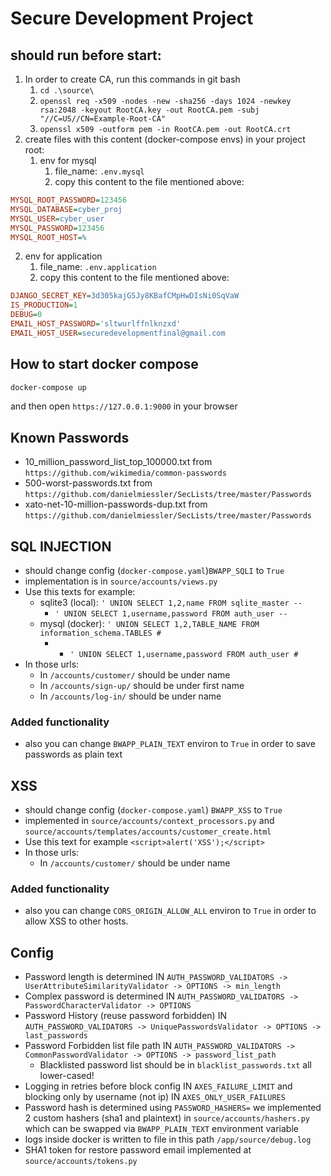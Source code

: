 # Secure Development Project

## should run before start:
1. In order to create CA, run this commands in git bash
   1. `cd .\source\`
   2. `openssl req -x509 -nodes -new -sha256 -days 1024 -newkey rsa:2048 -keyout RootCA.key -out RootCA.pem -subj "//C=US//CN=Example-Root-CA"`
   3. `openssl x509 -outform pem -in RootCA.pem -out RootCA.crt`
2. create files with this content (docker-compose envs) in your project root:
   1. env for mysql
      1. file_name: `.env.mysql`
      2. copy this content to the file mentioned above:
```ini
MYSQL_ROOT_PASSWORD=123456
MYSQL_DATABASE=cyber_proj
MYSQL_USER=cyber_user
MYSQL_PASSWORD=123456
MYSQL_ROOT_HOST=%
```
   2. env for application
        1. file_name: `.env.application`
        2. copy this content to the file mentioned above:
```ini
DJANGO_SECRET_KEY=3d305kajG5Jy8KBafCMpHwDIsNi0SqVaW
IS_PRODUCTION=1
DEBUG=0
EMAIL_HOST_PASSWORD='sltwurlffnlknzxd'
EMAIL_HOST_USER=securedevelopmentfinal@gmail.com
```

## How to start docker compose
```bash
docker-compose up
```
and then open `https://127.0.0.1:9000` in your browser

## Known Passwords
- 10_million_password_list_top_100000.txt from `https://github.com/wikimedia/common-passwords`
- 500-worst-passwords.txt from `https://github.com/danielmiessler/SecLists/tree/master/Passwords`
- xato-net-10-million-passwords-dup.txt from `https://github.com/danielmiessler/SecLists/tree/master/Passwords`

 
## SQL INJECTION
- should change config (`docker-compose.yaml`)`BWAPP_SQLI` to `True`
- implementation is in `source/accounts/views.py`
- Use this texts for example:
   - sqlite3 (local): `' UNION SELECT 1,2,name FROM sqlite_master --`
     - `' UNION SELECT 1,username,password FROM auth_user --`
   - mysql (docker): `' UNION SELECT 1,2,TABLE_NAME FROM information_schema.TABLES #`
     - - `' UNION SELECT 1,username,password FROM auth_user #`
- In those urls:
  - In `/accounts/customer/` should be under name
  - In `/accounts/sign-up/` should be under first name
  - In `/accounts/log-in/` should be under name
### Added functionality
- also you can change `BWAPP_PLAIN_TEXT` environ to `True` in order to save passwords as plain text  

## XSS
- should change config (`docker-compose.yaml`) `BWAPP_XSS` to `True`
- implemented in `source/accounts/context_processors.py` and `source/accounts/templates/accounts/customer_create.html`
- Use this text for example `<script>alert('XSS');</script>`
- In those urls:
  - In `/accounts/customer/` should be under name
### Added functionality
- also you can change `CORS_ORIGIN_ALLOW_ALL` environ to `True` in order to allow XSS to other hosts.

## Config
- Password length is determined IN `AUTH_PASSWORD_VALIDATORS -> UserAttributeSimilarityValidator -> OPTIONS -> min_length`
- Complex password is determined IN `AUTH_PASSWORD_VALIDATORS -> PasswordCharacterValidator -> OPTIONS`
- Password History (reuse password forbidden) IN `AUTH_PASSWORD_VALIDATORS -> UniquePasswordsValidator -> OPTIONS -> last_passwords`
- Password Forbidden list file path IN `AUTH_PASSWORD_VALIDATORS -> CommonPasswordValidator -> OPTIONS -> password_list_path`
  - Blacklisted password list should be in `blacklist_passwords.txt` all lower-cased!
- Logging in retries before block config IN `AXES_FAILURE_LIMIT` and blocking only by username (not ip) IN `AXES_ONLY_USER_FAILURES`
- Password hash is determined using `PASSWORD_HASHERS=` we implemented 2 custom hashers (sha1 and plaintext) in `source/accounts/hashers.py` which can be swapped via `BWAPP_PLAIN_TEXT` environment variable
- logs inside docker is written to file in this path `/app/source/debug.log`
- SHA1 token for restore password email implemented at `source/accounts/tokens.py`
